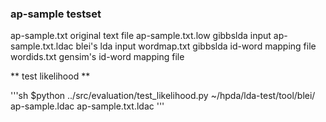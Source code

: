 ### ap-sample testset

ap-sample.txt       original text file
ap-sample.txt.low   gibbslda input
ap-sample.txt.ldac  blei's lda input
wordmap.txt         gibbslda id-word mapping file
wordids.txt         gensim's id-word mapping file

** test likelihood **

'''sh
$python ../src/evaluation/test_likelihood.py ~/hpda/lda-test/tool/blei/ ap-sample.ldac ap-sample.txt.ldac
'''


